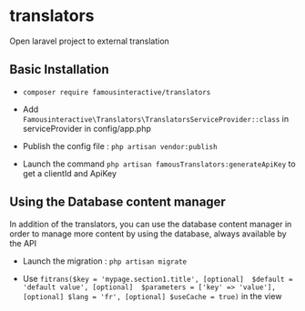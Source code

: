# translators
Open laravel project to external translation

## Basic Installation

  - `composer require famousinteractive/translators`
  
  - Add `Famousinteractive\Translators\TranslatorsServiceProvider::class` in serviceProvider in config/app.php
    
  - Publish the config file : `php artisan vendor:publish` 
  
  - Launch the command `php artisan famousTranslators:generateApiKey` to get a clientId and ApiKey

## Using the Database content manager

In addition of the translators, you can use the database content manager in order to manage more content by using the database, always available by the API

   - Launch the migration : `php artisan migrate`
   
   - Use `fitrans($key = 'mypage.section1.title', [optional]  $default = 'default value', [optional]  $parameters = ['key' => 'value'], [optional] $lang = 'fr', [optional] $useCache = true)` in the view
    